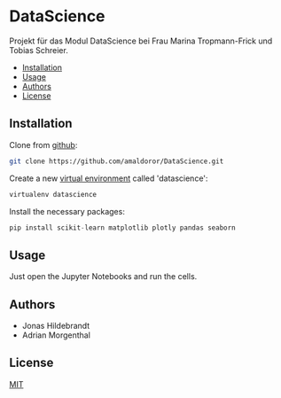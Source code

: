 # DataScience

Projekt für das Modul DataScience bei Frau Marina Tropmann-Frick und Tobias Schreier.

- [Installation](@installation)
- [Usage](@usage)
- [Authors](@authors)
- [License](@license)

## Installation

Clone from [github](https://github.com/amaldoror/DataScience):

```bash
git clone https://github.com/amaldoror/DataScience.git
```

Create a new [virtual environment]() called 'datascience':
```bash
virtualenv datascience
```

Install the necessary packages:
```python
pip install scikit-learn matplotlib plotly pandas seaborn
```

## Usage

Just open the Jupyter Notebooks and run the cells.

## Authors

- Jonas Hildebrandt
- Adrian Morgenthal

## License

[MIT](https://choosealicense.com/licenses/mit/)
